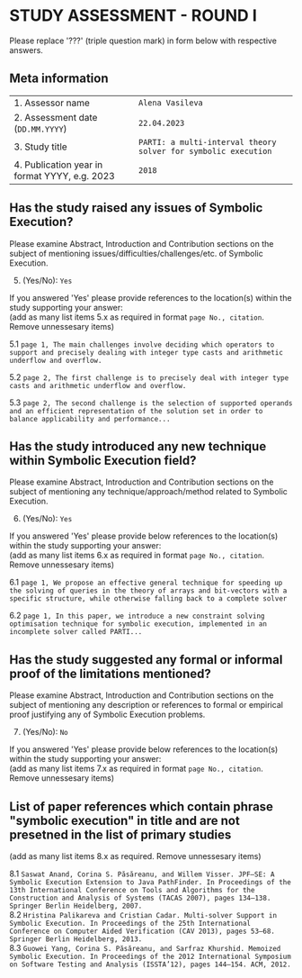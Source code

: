 # STUDY ASSESSMENT - ROUND I

Please replace '???' (triple question mark) in form below with respective answers. 

## Meta information

|                                               |       |
| ---                                           | ---   |
| 1. Assessor name                              | `Alena Vasileva` |
| 2. Assessment date (`DD.MM.YYYY`)             | `22.04.2023` | 
| 3. Study title                                | `PARTI: a multi-interval theory solver for symbolic execution` |
| 4. Publication year in format YYYY, e.g. 2023 | `2018` |
  
## Has the study raised any issues of Symbolic Execution?

Please examine Abstract, Introduction and Contribution sections on the subject of mentioning issues/difficulties/challenges/etc. of 
Symbolic Execution.
  
5. (Yes/No): `Yes`

If you answered 'Yes' please provide references to the location(s) within the study supporting your answer:  
(add as many list items 5.x as required in format `page No., citation`. Remove unnessesary items)

5.1 `page 1, The main challenges involve deciding which operators to support and precisely dealing with integer type casts and arithmetic underflow and overflow.`

5.2 `page 2, The first challenge is to precisely deal with integer type casts and arithmetic underflow and overflow.`

5.3 `page 2, The second challenge is the selection of supported operands and an efficient representation of the solution set in order to balance applicability and performance...`

## Has the study introduced any new technique within Symbolic Execution field?

Please examine Abstract, Introduction and Contribution sections on the subject of mentioning any technique/approach/method related to Symbolic Execution.
  
6. (Yes/No): `Yes`

If you answered 'Yes' please provide below references to the location(s) within the study supporting your answer:  
(add as many list items 6.x as required in format `page No., citation`. Remove unnessesary items)

6.1 `page 1, We propose an effective general technique for speeding up the solving of queries in the theory of arrays and bit-vectors with a specific structure, while otherwise falling back to a complete solver`

6.2 `page 1, In this paper, we introduce a new constraint solving optimisation technique for symbolic execution, implemented in an incomplete solver called PARTI...`

## Has the study suggested any formal or informal proof of the limitations mentioned?

Please examine Abstract, Introduction and Contribution sections on the subject of mentioning any description or references to
formal or empirical proof justifying any of Symbolic Execution problems.
  
7. (Yes/No): `No`

If you answered 'Yes' please provide below references to the location(s) within the study supporting your answer:  
(add as many list items 7.x as required in format `page No., citation`. Remove unnessesary items)

## List of paper references which contain phrase "symbolic execution" in title and are not presetned in the list of primary studies
(add as many list items 8.x as required. Remove unnessesary items)

8.1 `Saswat Anand, Corina S. Păsăreanu, and Willem Visser. JPF–SE: A Symbolic Execution Extension to Java PathFinder. In Proceedings of the 13th International Conference on Tools and Algorithms for the Construction and Analysis of Systems (TACAS 2007), pages 134–138. Springer Berlin Heidelberg, 2007.`  
8.2 `Hristina Palikareva and Cristian Cadar. Multi-solver Support in Symbolic Execution. In Proceedings of the 25th International Conference on Computer Aided Verification (CAV 2013), pages 53–68. Springer Berlin Heidelberg, 2013.`  
8.3 `Guowei Yang, Corina S. Păsăreanu, and Sarfraz Khurshid. Memoized Symbolic Execution. In Proceedings of the 2012 International Symposium on Software Testing and Analysis (ISSTA’12), pages 144–154. ACM, 2012.`  

